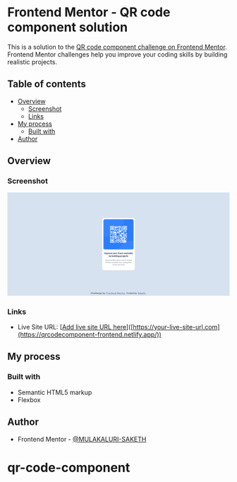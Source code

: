 # Frontend Mentor - QR code component solution

This is a solution to the [QR code component challenge on Frontend Mentor](https://www.frontendmentor.io/challenges/qr-code-component-iux_sIO_H). Frontend Mentor challenges help you improve your coding skills by building realistic projects. 

## Table of contents

- [Overview](#overview)
  - [Screenshot](#screenshot)
  - [Links](#links)
- [My process](#my-process)
  - [Built with](#built-with)
- [Author](#author)

## Overview

### Screenshot

![](./screenshot.png)

### Links

- Live Site URL: [[Add live site URL here](https://qrcodecomponent-frontend.netlify.app/)]([https://your-live-site-url.com](https://qrcodecomponent-frontend.netlify.app/))

## My process

### Built with

- Semantic HTML5 markup
- Flexbox


## Author

- Frontend Mentor - [@MULAKALURI-SAKETH](https://www.frontendmentor.io/profile/MULAKALURI-SAKETH)
# qr-code-component
